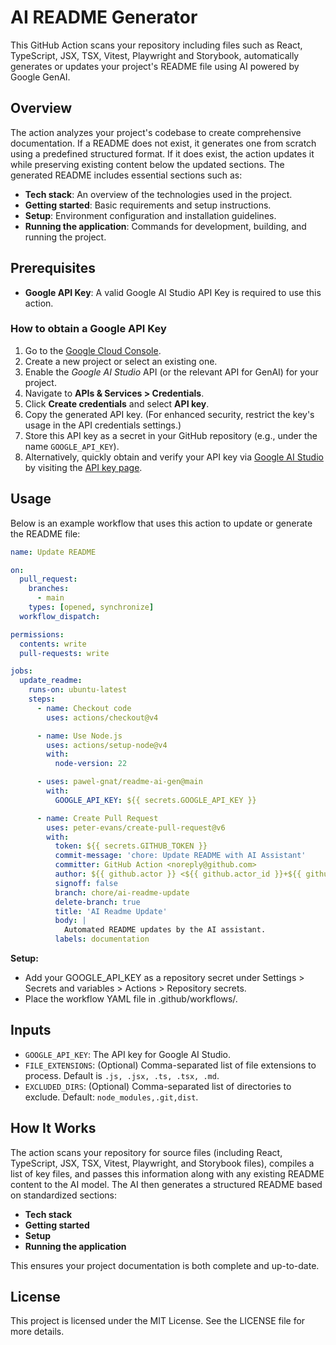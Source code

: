 # AI README Generator

This GitHub Action scans your repository including files such as React, TypeScript, JSX, TSX, Vitest, Playwright and Storybook, automatically generates or updates your project's README file using AI powered by Google GenAI.

## Overview

The action analyzes your project's codebase to create comprehensive documentation. If a README does not exist, it generates one from scratch using a predefined structured format. If it does exist, the action updates it while preserving existing content below the updated sections. The generated README includes essential sections such as:

- **Tech stack**: An overview of the technologies used in the project.
- **Getting started**: Basic requirements and setup instructions.
- **Setup**: Environment configuration and installation guidelines.
- **Running the application**: Commands for development, building, and running the project.

## Prerequisites

- **Google API Key**: A valid Google AI Studio API Key is required to use this action.

### How to obtain a Google API Key

1. Go to the [Google Cloud Console](https://console.cloud.google.com/).
2. Create a new project or select an existing one.
3. Enable the _Google AI Studio_ API (or the relevant API for GenAI) for your project.
4. Navigate to **APIs & Services > Credentials**.
5. Click **Create credentials** and select **API key**.
6. Copy the generated API key. (For enhanced security, restrict the key's usage in the API credentials settings.)
7. Store this API key as a secret in your GitHub repository (e.g., under the name `GOOGLE_API_KEY`).
8. Alternatively, quickly obtain and verify your API key via [Google AI Studio](https://aistudio.google.com/) by visiting the [API key page](https://aistudio.google.com/app/apikey).

## Usage

Below is an example workflow that uses this action to update or generate the README file:

```yaml
name: Update README

on:
  pull_request:
    branches:
      - main
    types: [opened, synchronize]
  workflow_dispatch:

permissions:
  contents: write
  pull-requests: write

jobs:
  update_readme:
    runs-on: ubuntu-latest
    steps:
      - name: Checkout code
        uses: actions/checkout@v4

      - name: Use Node.js
        uses: actions/setup-node@v4
        with:
          node-version: 22

      - uses: pawel-gnat/readme-ai-gen@main
        with:
          GOOGLE_API_KEY: ${{ secrets.GOOGLE_API_KEY }}

      - name: Create Pull Request
        uses: peter-evans/create-pull-request@v6
        with:
          token: ${{ secrets.GITHUB_TOKEN }}
          commit-message: 'chore: Update README with AI Assistant'
          committer: GitHub Action <noreply@github.com>
          author: ${{ github.actor }} <${{ github.actor_id }}+${{ github.actor }}@users.noreply.github.com>
          signoff: false
          branch: chore/ai-readme-update
          delete-branch: true
          title: 'AI Readme Update'
          body: |
            Automated README updates by the AI assistant.
          labels: documentation
```

**Setup:**

- Add your GOOGLE_API_KEY as a repository secret under Settings > Secrets and variables > Actions > Repository secrets.
- Place the workflow YAML file in .github/workflows/.

## Inputs

- `GOOGLE_API_KEY`: The API key for Google AI Studio.
- `FILE_EXTENSIONS`: (Optional) Comma-separated list of file extensions to process. Default is `.js, .jsx, .ts, .tsx, .md`.
- `EXCLUDED_DIRS`: (Optional) Comma-separated list of directories to exclude. Default: `node_modules,.git,dist`.

## How It Works

The action scans your repository for source files (including React, TypeScript, JSX, TSX, Vitest, Playwright, and Storybook files), compiles a list of key files, and passes this information along with any existing README content to the AI model. The AI then generates a structured README based on standardized sections:

- **Tech stack**
- **Getting started**
- **Setup**
- **Running the application**

This ensures your project documentation is both complete and up-to-date.

## License

This project is licensed under the MIT License. See the LICENSE file for more details.

